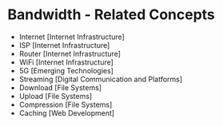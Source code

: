 # Bandwidth - Related Concepts

- Internet [Internet Infrastructure]
- ISP [Internet Infrastructure]
- Router [Internet Infrastructure]
- WiFi [Internet Infrastructure]
- 5G [Emerging Technologies]
- Streaming [Digital Communication and Platforms]
- Download [File Systems]
- Upload [File Systems]
- Compression [File Systems]
- Caching [Web Development]
